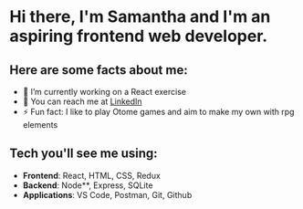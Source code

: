 # Hi there, I'm Samantha and I'm an aspiring frontend web developer.

## Here are some facts about me:

- 🌱 I’m currently working on a React exercise
- 📧 You can reach me at [LinkedIn](https://www.linkedin.com/in/samantha-lee-goodman/)
- ⚡ Fun fact: I like to play Otome games and aim to make my own with rpg elements

## Tech you'll see me using:

- **Frontend**: React, HTML, CSS, Redux
- **Backend**: Node**, Express, SQLite
- **Applications**: VS Code, Postman, Git, Github
